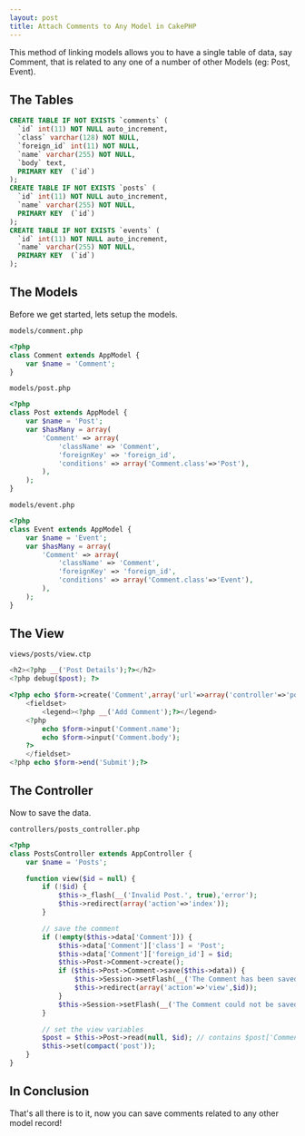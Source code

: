 ```yaml
---
layout: post
title: Attach Comments to Any Model in CakePHP
---
```

This method of linking models allows you to have a single table of data, say Comment, that is related to any one of a number of other Models (eg: Post, Event).

<!--break-->

## The Tables

```sql
CREATE TABLE IF NOT EXISTS `comments` (
  `id` int(11) NOT NULL auto_increment,
  `class` varchar(128) NOT NULL,
  `foreign_id` int(11) NOT NULL,
  `name` varchar(255) NOT NULL,
  `body` text,
  PRIMARY KEY  (`id`)
);
CREATE TABLE IF NOT EXISTS `posts` (
  `id` int(11) NOT NULL auto_increment,
  `name` varchar(255) NOT NULL,
  PRIMARY KEY  (`id`)
);
CREATE TABLE IF NOT EXISTS `events` (
  `id` int(11) NOT NULL auto_increment,
  `name` varchar(255) NOT NULL,
  PRIMARY KEY  (`id`)
);
```

## The Models

Before we get started, lets setup the models.

`models/comment.php`

```php
<?php
class Comment extends AppModel {
	var $name = 'Comment';
}
```

`models/post.php`

```php
<?php
class Post extends AppModel {
	var $name = 'Post';
	var $hasMany = array(
		'Comment' => array(
			'className' => 'Comment',
			'foreignKey' => 'foreign_id',
			'conditions' => array('Comment.class'=>'Post'),
		),
	);
}
```

`models/event.php`

```php
<?php
class Event extends AppModel {
	var $name = 'Event';
	var $hasMany = array(
		'Comment' => array(
			'className' => 'Comment',
			'foreignKey' => 'foreign_id',
			'conditions' => array('Comment.class'=>'Event'),
		),
	);
}
```

## The View

`views/posts/view.ctp`

```php
<h2><?php __('Post Details');?></h2>
<?php debug($post); ?>

<?php echo $form->create('Comment',array('url'=>array('controller'=>'posts','action'=>'view',$post['Post']['id'])));?>
	<fieldset>
		<legend><?php __('Add Comment');?></legend>
	<?php
		echo $form->input('Comment.name');
		echo $form->input('Comment.body');
	?>
	</fieldset>
<?php echo $form->end('Submit');?>
```


## The Controller

Now to save the data.

`controllers/posts_controller.php`

```php
<?php
class PostsController extends AppController {
	var $name = 'Posts';

	function view($id = null) {
		if (!$id) {
			$this->_flash(__('Invalid Post.', true),'error');
			$this->redirect(array('action'=>'index'));
		}

		// save the comment
		if (!empty($this->data['Comment'])) {
			$this->data['Comment']['class'] = 'Post'; 
			$this->data['Comment']['foreign_id'] = $id; 
			$this->Post->Comment->create(); 
			if ($this->Post->Comment->save($this->data)) {
				$this->Session->setFlash(__('The Comment has been saved.', true),'success');
				$this->redirect(array('action'=>'view',$id));
			}
			$this->Session->setFlash(__('The Comment could not be saved. Please, try again.', true),'warning');
		}

		// set the view variables
		$post = $this->Post->read(null, $id); // contains $post['Comments']
		$this->set(compact('post'));
	}
}
```

## In Conclusion

That's all there is to it, now you can save comments related to any other model record!
